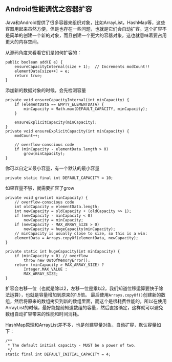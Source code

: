 
## Android性能调优之容器扩容

﻿Java和Android提供了很多容器来组织对象，比如ArrayList，HashMap等，这些容器用起来虽然方便，但是也存在一些问题，也就是它们会自动扩容。这个扩容不是简单的创建一个新的对象，而且创建一个更大的容器对象，这也就意味着要占用更大的内存空间。

从源码角度来看看它们是如何扩容的：
```
public boolean add(E e) {
    ensureCapacityInternal(size + 1);  // Increments modCount!!
    elementData[size++] = e;
    return true;
}
```
添加新的数据对象的时候，会先检测容量
```
private void ensureCapacityInternal(int minCapacity) {
    if (elementData == EMPTY_ELEMENTDATA) {
        minCapacity = Math.max(DEFAULT_CAPACITY, minCapacity);
    }

    ensureExplicitCapacity(minCapacity);
}
private void ensureExplicitCapacity(int minCapacity) {
    modCount++;

    // overflow-conscious code
    if (minCapacity - elementData.length > 0)
        grow(minCapacity);
}

```
你可以自定义最小容量，有一个默认的最小容量
```
private static final int DEFAULT_CAPACITY = 10;
```
如果容量不够，就需要扩容了grow
```
private void grow(int minCapacity) {
    // overflow-conscious code
    int oldCapacity = elementData.length;
    int newCapacity = oldCapacity + (oldCapacity >> 1);
    if (newCapacity - minCapacity < 0)
        newCapacity = minCapacity;
    if (newCapacity - MAX_ARRAY_SIZE > 0)
        newCapacity = hugeCapacity(minCapacity);
    // minCapacity is usually close to size, so this is a win:
    elementData = Arrays.copyOf(elementData, newCapacity);
}

private static int hugeCapacity(int minCapacity) {
    if (minCapacity < 0) // overflow
        throw new OutOfMemoryError();
    return (minCapacity > MAX_ARRAY_SIZE) ?
        Integer.MAX_VALUE :
        MAX_ARRAY_SIZE;
}
```
扩容会右移一位（也就是除以2，左移一位是乘以2，我们知道位移运算要快于除法运算），也就是容量增加到原来的1.5倍。
最后使用`Arrays.copyOf()`创建新的数组，然后将原来的数组拷贝到新的数组里面，而这个是很耗费性能的，所以在使用ArrayList的时候，最好能提前知道数组的容量，然后直接确定，这样就可以避免数组自动扩容带来的性能和时间消耗。

HashMap原理和ArrayList差不多，也是创建容量对象，自动扩容，默认容量如下：
```
/**
 * The default initial capacity - MUST be a power of two.
 */
static final int DEFAULT_INITIAL_CAPACITY = 4;

```


